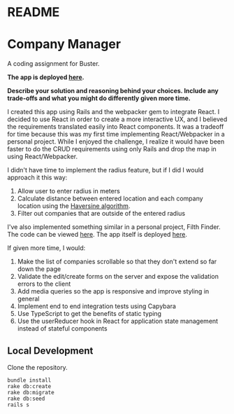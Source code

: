 # README

# Company Manager

A coding assignment for Buster.

**The app is deployed [here](https://buster-takehome.herokuapp.com/companies).**

**Describe your solution and reasoning behind your choices. Include any trade-offs and what you might do differently given more time.**

I created this app using Rails and the webpacker gem to integrate React. I decided to use React in order to create a more interactive UX, and I believed the requirements translated easily into React components. It was a tradeoff for time because this was my first time implementing React/Webpacker in a personal project. While I enjoyed the challenge, I realize it would have been faster to do the CRUD requirements using only Rails and drop the map in using React/Webpacker.

I didn't have time to implement the radius feature, but if I did I would approach it this way:

1. Allow user to enter radius in meters
2. Calculate distance between entered location and each company location using the [Haversine algorithm](https://github.com/njj/haversine).
3. Filter out companies that are outside of the entered radius

I've also implemented something similar in a personal project, Filth Finder. The code can be viewed [here](https://github.com/hcarnes/filth_finder). The app itself is deployed [here](https://filth-finder.codehannah.nyc/).

If given more time, I would:

1. Make the list of companies scrollable so that they don't extend so far down the page
2. Validate the edit/create forms on the server and expose the validation errors to the client
3. Add media queries so the app is responsive and improve styling in general
4. Implement end to end integration tests using Capybara
5. Use TypeScript to get the benefits of static typing
6. Use the userReducer hook in React for application state management instead of stateful components

## Local Development

Clone the repository.

```
bundle install
rake db:create
rake db:migrate
rake db:seed
rails s
```

